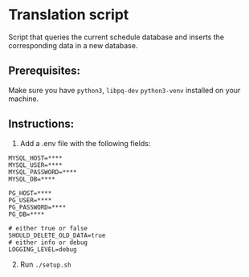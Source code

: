 # Translation script

Script that queries the current schedule database and inserts the corresponding data in a new database.
## Prerequisites:
Make sure you have ```python3```, ```libpq-dev``` ```python3-venv``` installed on your machine.
## Instructions:
1. Add a .env file with the following fields:
```
MYSQL_HOST=****
MYSQL_USER=****
MYSQL_PASSWORD=****
MYSQL_DB=****

PG_HOST=****
PG_USER=****
PG_PASSWORD=****
PG_DB=****

# either true or false
SHOULD_DELETE_OLD_DATA=true
# either info or debug
LOGGING_LEVEL=debug
```
2. Run ```./setup.sh```
